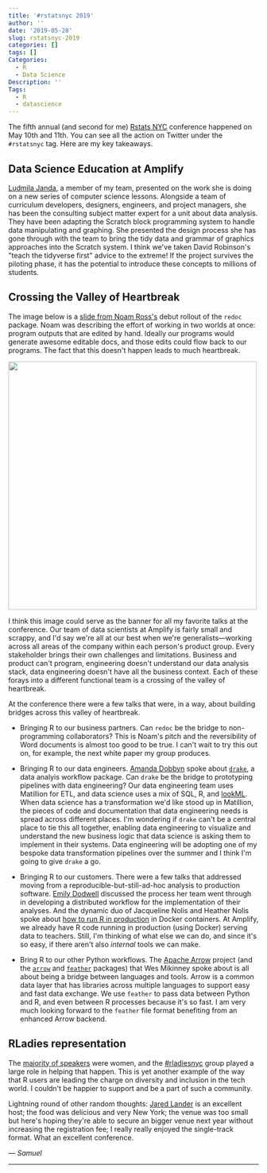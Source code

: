 ```yaml
---
title: '#rstatsnyc 2019'
author: ''
date: '2019-05-28'
slug: rstatsnyc-2019
categories: []
tags: []
Categories:
  - R
  - Data Science
Description: ''
Tags:
  - R
  - datascience
---
```


The fifth annual (and second for me) [Rstats NYC](https://www.rstats.nyc/) conference happened on May 10th and 11th. You can see all the action on Twitter under the `#rstatsnyc` tag. Here are my key takeaways. 



## Data Science Education at Amplify

[Ludmila Janda](https://twitter.com/ludmila_janda), a member of my team, presented on the work she is doing on a new series of computer science lessons. Alongside a team of curriculum developers, designers, engineers, and project managers, she has been the consulting subject matter expert for a unit about data analysis. They have been adapting the Scratch block programming system to handle data manipulating and graphing. She presented the design process she has gone through with the team to bring the tidy data and grammar of graphics approaches into the Scratch system. I think we've taken David Robinson's "teach the tidyverse first" advice to the extreme! If the project survives the piloting phase, it has the potential to introduce these concepts to millions of students. 



## Crossing the Valley of Heartbreak

The image below is a [slide from Noam Ross's](https://github.com/noamross/2019-05-11-rstatsnyc-talk/blob/master/2019-05-11-rstatsnyc-redoc-talk.pdf)  debut rollout of the `redoc` package. Noam was describing the effort of working in two worlds at once: program outputs that are edited by hand. Ideally our programs would generate awesome editable docs, and those edits could flow back to our programs. The fact that this doesn't happen leads to much heartbreak. 

<img src="/post/2019-05-15-rstatsnyc-2019_files/heartbreak_valley.png" alt="" width="500px"/>

I think this image could serve as the banner for all my favorite talks at the conference. Our team of data scientists at Amplify is fairly small and scrappy, and I'd say we're all at our best when we're generalists—working across all areas of the company within each person's product group. Every stakeholder brings their own challenges and limitations. Business and product can't program, engineering doesn't understand our data analysis stack, data engineering doesn't have all the business context. Each of these forays into a different functional team is a crossing of the valley of heartbreak. 

At the conference there were a few talks that were, in a way, about building bridges across this valley of heartbreak.

- Bringing R to our business partners. Can `redoc` be the bridge to non-programming collaborators? This is Noam's pitch and the reversibility of Word documents is almost too good to be true. I can't wait to try this out on, for example, the next white paper my group produces. 

- Bringing R to our data engineers. [Amanda Dobbyn](https://twitter.com/dobbleobble) spoke about [`drake`](https://github.com/ropensci/drake), a data analyis workflow package. Can `drake` be the bridge to prototyping pipelines with data engineering? Our data engineering team uses Matillion for ETL, and data science uses a mix of SQL, R, and [lookML](https://looker.com/platform/data-modeling). When data science has a transformation we'd like stood up in Matillion, the pieces of code and documentation that data engineering needs is spread across different places. I'm wondering if `drake` can't be a central place to tie this all together, enabling data engineering to visualize and understand the new business logic that data science is asking them to implement in their systems. Data engineering will be adopting one of my bespoke data transformation pipelines over the summer and I think I'm going to give `drake` a go. 

- Bringing R to our customers. There were a few talks that addressed moving from a reproducible-but-still-ad-hoc analysis to production software. [Emily Dodwell](https://twitter.com/emdodwell) discussed the process her team went through in developing a distributed workflow for the implementation of their analyses. And the dynamic duo of Jacqueline Nolis and Heather Nolis spoke about [how to run R in production](https://nolisllc.com/nyrconf19) in Docker containers. At Amplify, we already have R code running in production (using Docker) serving data to teachers. Still, I'm thinking of what else we can do, and since it's so easy, if there aren't also _internal_ tools we can make. 

- Bring R to our other Python workflows. The [Apache Arrow](https://arrow.apache.org/) project (and the [`arrow`](https://github.com/apache/arrow/tree/master/r) and [`feather`](https://github.com/wesm/feather) packages) that Wes  Mikinney spoke about is all about being a bridge between languages and tools. Arrow is a common data layer that has libraries across multiple languages to support easy and fast data exchange. We use `feather` to pass data between Python and R, and even between R processes because it's so fast. I am very much looking forward to the `feather` file format benefiting from an enhanced Arrow backend. 


## RLadies representation

The [majority of speakers](https://twitter.com/reshamas/status/1126838672505090049) were women, and the [#rladiesnyc](https://www.rladiesnyc.org/) group played a large role in helping that happen. This is yet another example of the way that R users are leading the charge on diversity and inclusion in the tech world. I couldn't be happier to support and be a part of such a community. 

Lightning round of other random thoughts: [Jared Lander](https://www.landeranalytics.com/) is an excellent host; the food was delicious and very New York; the venue was too small but here's hoping they're able to secure an bigger venue next year without increasing the registration fee; I really really enjoyed the single-track format. What an excellent conference.

*— Samuel*
<hr>